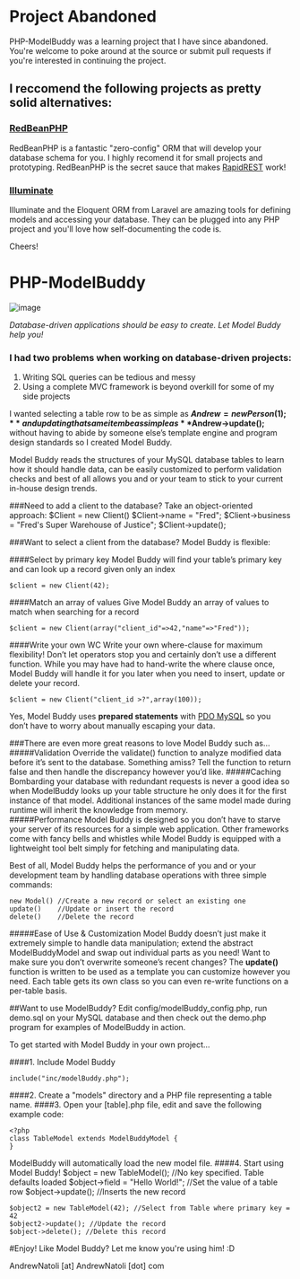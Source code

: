 # Project Abandoned

PHP-ModelBuddy was a learning project that I have since abandoned. You're welcome to poke around at the source or submit pull requests if you're interested in continuing the project. 

## I reccomend the following projects as pretty solid alternatives:

### [RedBeanPHP](http://www.redbeanphp.com/index.php)
RedBeanPHP is a fantastic "zero-config" ORM that will develop your database schema for you. I highly recomend it for small projects and prototyping. RedBeanPHP is the secret sauce that makes [RapidREST](https://github.com/AndrewNatoli/PHP-RapidREST) work!

### [Illuminate](https://packagist.org/packages/illuminate/database)
Illuminate and the Eloquent ORM from Laravel are amazing tools for defining models and accessing your database. They can be plugged into any PHP project and you'll love how self-documenting the code is.

Cheers!


PHP-ModelBuddy
==============
![image](http://andrewnatoli.com/wp-content/uploads/2014/08/modelBuddyLogo-300x300.jpg)

*Database-driven applications should be easy to create. Let Model Buddy help you!*

### I had two problems when working on database-driven projects:

1. Writing SQL queries can be tedious and messy
2. Using a complete MVC framework is beyond overkill for some of my side projects

I wanted selecting a table row to be as simple as **$Andrew = new Person(1);** and updating that same item be as simple as **$Andrew->update();** without having to abide by someone else’s template engine and program design standards so I created Model Buddy.

Model Buddy reads the structures of your MySQL database tables to learn how it should handle data, can be easily customized to perform validation checks and best of all allows you and or your team to stick to your current in-house design trends.

###Need to add a client to the database? Take an object-oriented approach:
    $Client = new Client()
	$Client->name = "Fred";
	$Client->business = "Fred's Super Warehouse of Justice";
	$Client->update();

###Want to select a client from the database? Model Buddy is flexible:

####Select by primary key
Model Buddy will find your table’s primary key and can look up a record given only an index
    
    $client = new Client(42);
####Match an array of values
Give Model Buddy an array of values to match when searching for a record

	$client = new Client(array("client_id"=>42,"name"=>"Fred"));
####Write your own WC
Write your own where-clause for maximum flexibility! Don’t let operators stop you and certainly don’t use a different function. While you may have had to hand-write the where clause once, Model Buddy will handle it for you later when you need to insert, update or delete your record.

	$client = new Client("client_id >?",array(100));
Yes, Model Buddy uses **prepared statements** with [PDO MySQL](http://php.net/manual/en/ref.pdo-mysql.php) so you don’t have to worry about manually escaping your data.


###There are even more great reasons to love Model Buddy such as…
#####Validation
Override the validate() function to analyze modified data before it’s sent to the database. Something amiss? Tell the function to return false and then handle the discrepancy however you’d like.
#####Caching
Bombarding your database with redundant requests is never a good idea so when ModelBuddy looks up your table structure he only does it for the first instance of that model. Additional instances of the same model made during runtime will inherit the knowledge from memory.  
#####Performance
Model Buddy is designed so you don’t have to starve your server of its resources for a simple web application. Other frameworks come with fancy bells and whistles while Model Buddy is equipped with a lightweight tool belt simply for fetching and manipulating data.

Best of all, Model Buddy helps the performance of you and or your development team by handling database operations with three simple commands:

    new Model() //Create a new record or select an existing one
	update()	//Update or insert the record
	delete()	//Delete the record
#####Ease of Use & Customization
Model Buddy doesn’t just make it extremely simple to handle data manipulation; extend the abstract ModelBuddyModel and swap out individual parts as you need! Want to make sure you don’t overwrite someone’s recent changes? The **update()** function is written to be used as a template you can customize however you need. Each table gets its own class so you can even re-write functions on a per-table basis.
 
##Want to use ModelBuddy?
Edit config/modelBuddy_config.php, run demo.sql on your MySQL database and then check out the demo.php program for examples of ModelBuddy in action. 

To get started with Model Buddy in your own project...

####1. Include Model Buddy

	include("inc/modelBuddy.php");
####2. Create a "models" directory and a PHP file representing a table name.
####3. Open your [table].php file, edit and save the following example code:

	<?php
	class TableModel extends ModelBuddyModel {
	}
	
ModelBuddy will automatically load the new model file. 
####4. Start using Model Buddy!
	$object = new TableModel(); //No key specified. Table defaults loaded
	$object->field = "Hello World!"; //Set the value of a table row
	$object->update(); //Inserts the new record
	
	$object2 = new TableModel(42); //Select from Table where primary key = 42
	$object2->update(); //Update the record
	$object->delete(); //Delete this record
	
	
#Enjoy!
Like Model Buddy? Let me know you're using him! :D

AndrewNatoli [at] AndrewNatoli [dot] com
